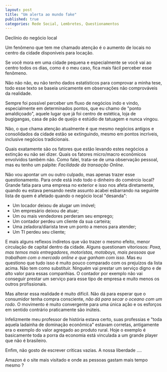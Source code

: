 ```yaml
---
layout: post
title: "Um alerta ao mundo fake"
published: true
categories: Rede Social, Lembretes, Questionamentos
---
```


Declínio do negócio local 

Um fenômeno que tem me chamado atenção é o aumento de locais no centro da cidade disponíveis para locação. 

Se você mora em uma cidade pequena e especialmente se você vai ao centro todos os dias, como é o meu caso, fica mais fácil perceber esse fenômeno. 

Não não não, eu não tenho dados estatísticos para comprovar a minha tese, todo esse texto se baseia unicamente em observações não comprováveis da realidade. 

Sempre foi possível perceber um fluxo de negócios indo e vindo, especialmente em determinados pontos, que eu chamo de "ponto amaldiçoado", aquele lugar que já foi centro de estética, loja de bugigangas, casa de pão de queijo e estúdio de tatuagem e nunca vingou. 

Não, o que chama atenção atualmente é que mesmo negócios antigos e consolidados da cidade estão se extinguindo, mesmo em pontos incríveis, inclusive negócios tradicionais.  

Quais exatamente são os fatores que estão levando estes negócios a extinção eu não sei dizer. Quais os fatores micro/macro econômicos  envolvidos também não. Como falei, trata-se de uma observação pessoal, mas eu tenho um palpite: *Facilidade da transação Online*.

Não vou apontar um ou outro culpado, mas apenas trazer esse questionamento. Para onde está indo todo o dinheiro do comércio local? Grande fatia para uma empresa no exterior e isso nos afeta diretamente, quando eu estava pensando neste assunto acabei esbarrando na seguinte lista de quem é afetado quando o negócio local "desanda": 

- Um locador deixou de alugar um imóvel;
- Um empresário deixou de atuar;
- Um ou mais vendedores perderam seu emprego;
- Um contador perdeu um cliente da sua carteira;
- Uma zeladora/diarista teve um ponto a menos para atender;
- Um TI perdeu seu cliente;

E mais alguns reflexos indiretos que vão trazer o mesmo efeito, menor circulação de capital dentro da cidade. Alguns questionam vitoriosos: _Poxa, mas temos mais entregadores, motoristas, motoboys, mais pessoas que trabalham com o mercado online e que ganham com isso_. Mas eu questiono que tudo isso é muito pouco comparado com os prejuízos da lista acima. Não tem como substituir. Ninguém vai prestar um serviço digno e de alto valor para essas companhias. O contador por exemplo não vai conseguir prestar um serviço para esse tipo de empresa e muito menos os outros profissionais. 

Mas alterar essa realidade é muito difícil. Não dá para esperar que o consumidor tenha compra consciente, _não dá para secar o oceano com um rodo_. O movimento é muito convergente para uma única ação e os esforços em sentido contrário praticamente são inúteis. 

Infelizmente meu professor de história estava certo, suas professias e "toda aquela ladainha de dominação econômica" estavam corretas, antigamente era o exemplo do valor agregado ao produto rural. Hoje o exemplo é basicamente toda a porra da economia está vinculada a um grande player que não é brasileiro.

Enfim, não gosto de escrever críticas vazias. A nossa liberdade .... 



Amazon é o site mais visitado e onde as pessoas gastam mais tempo mesmo ? 
